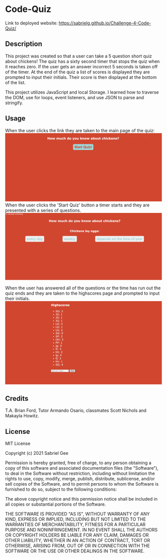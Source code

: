 # Code-Quiz

Link to deployed website:
https://sabrielg.github.io/Challenge-4-Code-Quiz/

## Description
This project was created so that a user can take a 5 question short quiz about chickens! The quiz has a sixty second timer that stops the quiz when it reaches zero. If the user gets an answer incorrect 5 seconds is taken off of the timer. At the end of the quiz a list of scores is displayed they are prompted to input their initials. Their score is then displayed at the bottom of the list.

This project utilizes JavaScript and local Storage. I learned how to traverse the DOM, use for loops, event listeners, and use JSON to parse and stringify.

## Usage

When the user clicks the link they are taken to the main page of the quiz:
    ![alt text](assets/images/Quiz1.jpg)
When the user clicks the 'Start Quiz' button a timer starts and they are presented with a series of questions.
    ![alt text](assets/images/Quiz_2.jpg)

When the user has answered all of the questions or the time has run out the quiz ends and they are taken to the highscores page and prompted to input their initials.
    ![alt text](assets/images/Quiz_3.jpg)

## Credits
T.A. Brian Ford, Tutor Armando Osario, classmates Scott Nichols and Makayla Howitz.
## License
MIT License

Copyright (c) 2021 Sabriel Gee

Permission is hereby granted, free of charge, to any person obtaining a copy of this software and associated documentation files (the "Software"), to deal in the Software without restriction, including without limitation the rights to use, copy, modify, merge, publish, distribute, sublicense, and/or sell copies of the Software, and to permit persons to whom the Software is furnished to do so, subject to the following conditions:

The above copyright notice and this permission notice shall be included in all copies or substantial portions of the Software.

THE SOFTWARE IS PROVIDED "AS IS", WITHOUT WARRANTY OF ANY KIND, EXPRESS OR IMPLIED, INCLUDING BUT NOT LIMITED TO THE WARRANTIES OF MERCHANTABILITY, FITNESS FOR A PARTICULAR PURPOSE AND NONINFRINGEMENT. IN NO EVENT SHALL THE AUTHORS OR COPYRIGHT HOLDERS BE LIABLE FOR ANY CLAIM, DAMAGES OR OTHER LIABILITY, WHETHER IN AN ACTION OF CONTRACT, TORT OR OTHERWISE, ARISING FROM, OUT OF OR IN CONNECTION WITH THE SOFTWARE OR THE USE OR OTHER DEALINGS IN THE SOFTWARE.
